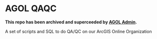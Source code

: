 # AGOL QAQC

**This repo has been archived and superceeded by [AGOL Admin](https://github.com/nationalparkservice/AGOL_Admin).**

A set of scripts and SQL to do QA/QC on our ArcGIS Online Organization
